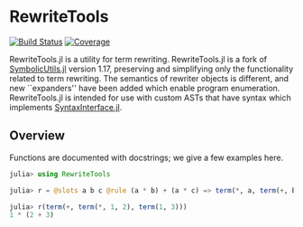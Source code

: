 # RewriteTools

[![Build Status](https://github.com/peterahrens/RewriteTools.jl/actions/workflows/ci.yml/badge.svg?branch=master)](https://github.com/peterahrens/RewriteTools.jl/actions/workflows/ci.yml?query=branch%3Amaster)
[![Coverage](https://codecov.io/gh/peterahrens/RewriteTools.jl/branch/master/graph/badge.svg)](https://codecov.io/gh/peterahrens/RewriteTools.jl)

RewriteTools.jl is a utility for term rewriting. RewriteTools.jl is a
fork of [SymbolicUtils.jl](https://github.com/JuliaSymbolics/SymbolicUtils.jl)
version 1.17, preserving and simplifying only the functionality related to term
rewriting. The semantics of rewriter objects is different, and new ``expanders'' have been added which enable program enumeration. RewriteTools.jl is intended for use with custom ASTs that have syntax
which implements
[SyntaxInterface.jl](https://github.com/peterahrens/SyntaxInterface.jl).


## Overview

Functions are documented with docstrings; we give a few examples here.

```julia
julia> using RewriteTools

julia> r = @slots a b c @rule (a * b) + (a * c) => term(*, a, term(+, b, c))

julia> r(term(+, term(*, 1, 2), term(1, 3)))
1 * (2 + 3)
```
